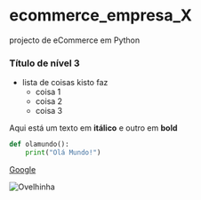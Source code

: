 # ecommerce_empresa_X
projecto de eCommerce em Python

### Título de nível 3

- lista de coisas kisto faz
   -   coisa 1
   -   coisa 2
   -   coisa 3

Aqui está um texto em __itálico__ e outro em **bold** 

```python
def olamundo():
    print("Olá Mundo!")
```

[Google](http://www.google.com)

![Ovelhinha](https://www.rd.com/wp-content/uploads/2016/04/01-animals-changed-history-sheep.jpg)
